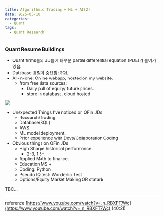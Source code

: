 ```yaml
---
title: Algorithmic Trading + ML + AI(2)
date: 2025-05-10
categories:
  - Quant
tags: 
  - Quant Research
---
```


### Quant Resume Buildings

- Quant firms들의 JD들에 대부분 partial differential equation (PDE)가 들어가 있음.
- Database 경험이 중요함: SQL
- All-in-one: Online webapp, hosted on my website.
    - from free data sources:
        - Daily pull of equity/ future prices.
        - store in database, cloud hosted

![ ](images/QR_1/image.png)

- Unexpected Things I’ve noticed on QFin JDs
    - Research/Trading
    - Database(SQL)
    - AWS
    - ML model deployment.
    - Prior experience with Devs/Collaboration Coding
- Obvious things on QFin JDs
    - High Sharpe historical performance.
        - 2-3, 1.5+
    - Applied Math to finance.
    - Education MS +
    - Coding: Python
    - Pseudo IQ test: Wonderlic Test
    - Options/Equity Market Making OR statarb

TBC…

---

reference
[https://www.youtube.com/watch?v=_n_RBXFT7Wc](https://www.youtube.com/watch?v=_n_RBXFT7Wc) (40:21)